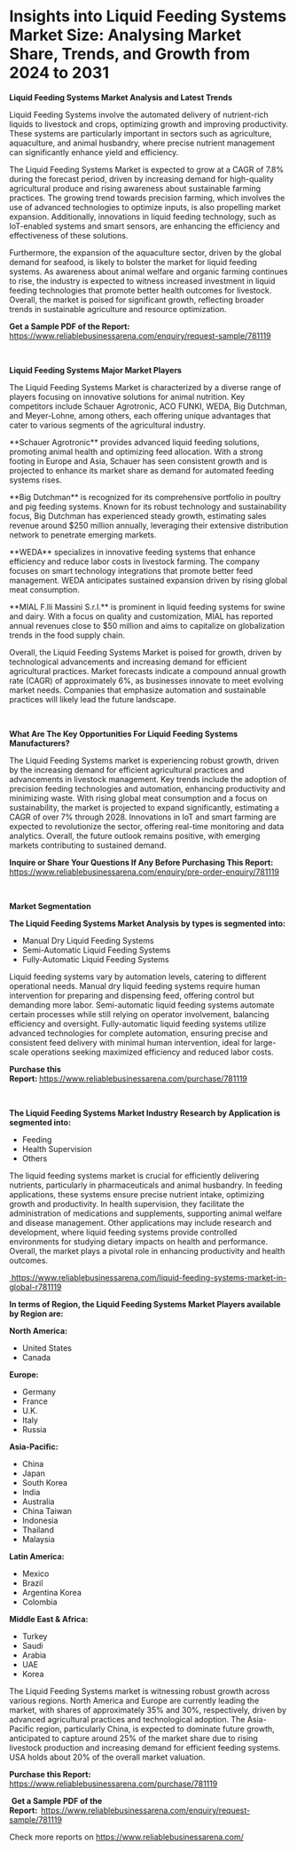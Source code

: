 <p><h1>Insights into Liquid Feeding Systems Market Size: Analysing Market Share, Trends, and Growth from 2024 to 2031</h1></p><p><strong>Liquid Feeding Systems Market Analysis and Latest Trends</strong></p>
<p><p>Liquid Feeding Systems involve the automated delivery of nutrient-rich liquids to livestock and crops, optimizing growth and improving productivity. These systems are particularly important in sectors such as agriculture, aquaculture, and animal husbandry, where precise nutrient management can significantly enhance yield and efficiency.</p><p>The Liquid Feeding Systems Market is expected to grow at a CAGR of 7.8% during the forecast period, driven by increasing demand for high-quality agricultural produce and rising awareness about sustainable farming practices. The growing trend towards precision farming, which involves the use of advanced technologies to optimize inputs, is also propelling market expansion. Additionally, innovations in liquid feeding technology, such as IoT-enabled systems and smart sensors, are enhancing the efficiency and effectiveness of these solutions.</p><p>Furthermore, the expansion of the aquaculture sector, driven by the global demand for seafood, is likely to bolster the market for liquid feeding systems. As awareness about animal welfare and organic farming continues to rise, the industry is expected to witness increased investment in liquid feeding technologies that promote better health outcomes for livestock. Overall, the market is poised for significant growth, reflecting broader trends in sustainable agriculture and resource optimization.</p></p>
<p><strong>Get a Sample PDF of the Report:&nbsp;</strong> <a href="https://www.reliablebusinessarena.com/enquiry/request-sample/781119?utm_campaign=1948&utm_medium=2&utm_source=Github&utm_content=ia&utm_term=30122024&utm_id=liquid-feeding-systems">https://www.reliablebusinessarena.com/enquiry/request-sample/781119</a></p>
<p>&nbsp;</p>
<p><strong>Liquid Feeding Systems Major Market Players</strong></p>
<p><p>The Liquid Feeding Systems Market is characterized by a diverse range of players focusing on innovative solutions for animal nutrition. Key competitors include Schauer Agrotronic, ACO FUNKI, WEDA, Big Dutchman, and Meyer-Lohne, among others, each offering unique advantages that cater to various segments of the agricultural industry.</p><p>**Schauer Agrotronic** provides advanced liquid feeding solutions, promoting animal health and optimizing feed allocation. With a strong footing in Europe and Asia, Schauer has seen consistent growth and is projected to enhance its market share as demand for automated feeding systems rises.</p><p>**Big Dutchman** is recognized for its comprehensive portfolio in poultry and pig feeding systems. Known for its robust technology and sustainability focus, Big Dutchman has experienced steady growth, estimating sales revenue around $250 million annually, leveraging their extensive distribution network to penetrate emerging markets.</p><p>**WEDA** specializes in innovative feeding systems that enhance efficiency and reduce labor costs in livestock farming. The company focuses on smart technology integrations that promote better feed management. WEDA anticipates sustained expansion driven by rising global meat consumption.</p><p>**MIAL F.lli Massini S.r.l.** is prominent in liquid feeding systems for swine and dairy. With a focus on quality and customization, MIAL has reported annual revenues close to $50 million and aims to capitalize on globalization trends in the food supply chain.</p><p>Overall, the Liquid Feeding Systems Market is poised for growth, driven by technological advancements and increasing demand for efficient agricultural practices. Market forecasts indicate a compound annual growth rate (CAGR) of approximately 6%, as businesses innovate to meet evolving market needs. Companies that emphasize automation and sustainable practices will likely lead the future landscape.</p></p>
<p>&nbsp;</p>
<p><strong>What Are The Key Opportunities For Liquid Feeding Systems Manufacturers?</strong></p>
<p><p>The Liquid Feeding Systems market is experiencing robust growth, driven by the increasing demand for efficient agricultural practices and advancements in livestock management. Key trends include the adoption of precision feeding technologies and automation, enhancing productivity and minimizing waste. With rising global meat consumption and a focus on sustainability, the market is projected to expand significantly, estimating a CAGR of over 7% through 2028. Innovations in IoT and smart farming are expected to revolutionize the sector, offering real-time monitoring and data analytics. Overall, the future outlook remains positive, with emerging markets contributing to sustained demand.</p></p>
<p><strong>Inquire or Share Your Questions If Any Before Purchasing This Report:</strong> <a href="https://www.reliablebusinessarena.com/enquiry/pre-order-enquiry/781119?utm_campaign=1948&utm_medium=2&utm_source=Github&utm_content=ia&utm_term=30122024&utm_id=liquid-feeding-systems">https://www.reliablebusinessarena.com/enquiry/pre-order-enquiry/781119</a></p>
<p>&nbsp;</p>
<p><strong>Market Segmentation</strong></p>
<p><strong>The Liquid Feeding Systems Market Analysis by types is segmented into:</strong></p>
<p><ul><li>Manual Dry Liquid Feeding Systems</li><li>Semi-Automatic Liquid Feeding Systems</li><li>Fully-Automatic Liquid Feeding Systems</li></ul></p>
<p><p>Liquid feeding systems vary by automation levels, catering to different operational needs. Manual dry liquid feeding systems require human intervention for preparing and dispensing feed, offering control but demanding more labor. Semi-automatic liquid feeding systems automate certain processes while still relying on operator involvement, balancing efficiency and oversight. Fully-automatic liquid feeding systems utilize advanced technologies for complete automation, ensuring precise and consistent feed delivery with minimal human intervention, ideal for large-scale operations seeking maximized efficiency and reduced labor costs.</p></p>
<p><strong>Purchase this Report:&nbsp;</strong><a href="https://www.reliablebusinessarena.com/purchase/781119?utm_campaign=1948&utm_medium=2&utm_source=Github&utm_content=ia&utm_term=30122024&utm_id=liquid-feeding-systems">https://www.reliablebusinessarena.com/purchase/781119</a></p>
<p>&nbsp;</p>
<p><strong>The Liquid Feeding Systems Market Industry Research by Application is segmented into:</strong></p>
<p><ul><li>Feeding</li><li>Health Supervision</li><li>Others</li></ul></p>
<p><p>The liquid feeding systems market is crucial for efficiently delivering nutrients, particularly in pharmaceuticals and animal husbandry. In feeding applications, these systems ensure precise nutrient intake, optimizing growth and productivity. In health supervision, they facilitate the administration of medications and supplements, supporting animal welfare and disease management. Other applications may include research and development, where liquid feeding systems provide controlled environments for studying dietary impacts on health and performance. Overall, the market plays a pivotal role in enhancing productivity and health outcomes.</p></p>
<p><a href="https://www.reliablebusinessarena.com/liquid-feeding-systems-market-in-global-r781119?utm_campaign=1948&utm_medium=2&utm_source=Github&utm_content=ia&utm_term=30122024&utm_id=liquid-feeding-systems">&nbsp;https://www.reliablebusinessarena.com/liquid-feeding-systems-market-in-global-r781119</a></p>
<p><strong>In terms of Region, the Liquid Feeding Systems Market Players available by Region are:</strong></p>
<p>
    <p> <strong> North America: </strong>
        <ul>
            <li>United States</li>
            <li>Canada</li>
        </ul>
        </p> 
    <p> <strong> Europe: </strong>
        <ul>
            <li>Germany</li>
            <li>France</li>
            <li>U.K.</li>
            <li>Italy</li>
            <li>Russia</li>
        </ul>
        </p> 
    <p> <strong> Asia-Pacific: </strong>
        <ul>
            <li>China</li>
            <li>Japan</li>
            <li>South Korea</li>
            <li>India</li>
            <li>Australia</li>
            <li>China Taiwan</li>
            <li>Indonesia</li>
            <li>Thailand</li>
            <li>Malaysia</li>
        </ul>
        </p> 
    <p> <strong> Latin America: </strong>
        <ul>
            <li>Mexico</li>
            <li>Brazil</li>
            <li>Argentina Korea</li>
            <li>Colombia</li>
        </ul>
        </p> 
    <p> <strong> Middle East & Africa: </strong>
        <ul>
            <li>Turkey</li>
            <li>Saudi</li>
            <li>Arabia</li>
            <li>UAE</li>
            <li>Korea</li>
        </ul>
    </p>
    </p>
<p><p>The Liquid Feeding Systems market is witnessing robust growth across various regions. North America and Europe are currently leading the market, with shares of approximately 35% and 30%, respectively, driven by advanced agricultural practices and technological adoption. The Asia-Pacific region, particularly China, is expected to dominate future growth, anticipated to capture around 25% of the market share due to rising livestock production and increasing demand for efficient feeding systems. USA holds about 20% of the overall market valuation.</p></p>
<p><strong>Purchase this Report: </strong><a href="https://www.reliablebusinessarena.com/purchase/781119?utm_campaign=1948&utm_medium=2&utm_source=Github&utm_content=ia&utm_term=30122024&utm_id=liquid-feeding-systems">https://www.reliablebusinessarena.com/purchase/781119</a></p>
<p>&nbsp;<strong>Get a Sample PDF of the Report:&nbsp;&nbsp;</strong><a href="https://www.reliablebusinessarena.com/enquiry/request-sample/781119?utm_campaign=1948&utm_medium=2&utm_source=Github&utm_content=ia&utm_term=30122024&utm_id=liquid-feeding-systems">https://www.reliablebusinessarena.com/enquiry/request-sample/781119</a></p>
<p><strong></strong></p>
<p>Check more reports on <a href="https://www.reliablebusinessarena.com/?utm_campaign=1948&utm_medium=2&utm_source=Github&utm_content=ia&utm_term=30122024&utm_id=liquid-feeding-systems">https://www.reliablebusinessarena.com/</a></p>